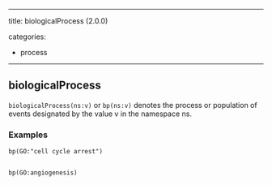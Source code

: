 
---
title: biologicalProcess (2.0.0)


categories:

- process

---
<!-- COMPUTER GENERATED PAGE!!! DO NOT EDIT DIRECTLY  -->
<!--    must be changed in scripts/templates.py which is processed by scripts/update_refs.py -->

## biologicalProcess

`biologicalProcess(ns:v)` or `bp(ns:v)` denotes the process or population of events designated by the value v in the namespace ns.



### Examples


    bp(GO:"cell cycle arrest")


    bp(GO:angiogenesis)

